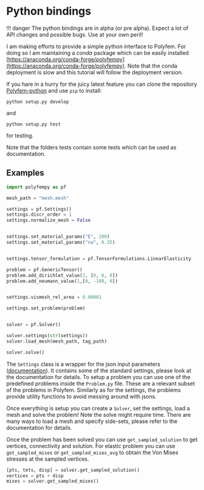 Python bindings
===============

!!! danger
	The python bindings are in alpha (or pre alpha). Expect a lot of API changes and possible bugs. Use at your own peril!

I am making efforts to provide a simple python interface to Polyfem.
For doing so I am maintaining  a *conda* package which can be easily installed [https://anaconda.org/conda-forge/polyfempy](https://anaconda.org/conda-forge/polyfempy).
Note that the conda deployment is slow and this tutorial will follow the deployment version.

If you hare in a hurry for the juicy latest feature you can clone the repository [Polyfem-python](https://github.com/polyfem/polyfem-python) and use `pip` to install:
```
python setup.py develop
```
and
```
python setup.py test
```
for testing.

Note that the folders tests contain some tests which can be used as documentation.


Examples
--------

```python
import polyfempy as pf

mesh_path = "mesh.mesh"

settings = pf.Settings()
settings.discr_order = 1
settings.normalize_mesh = False


settings.set_material_params("E", 200)
settings.set_material_params("nu", 0.35)


settings.tensor_formulation = pf.TensorFormulations.LinearElasticity

problem = pf.GenericTensor()
problem.add_dirichlet_value(2, [0, 0, 0])
problem.add_neumann_value(1,[0, -100, 0])


settings.vismesh_rel_area = 0.00001

settings.set_problem(problem)


solver = pf.Solver()

solver.settings(str(settings))
solver.load_mesh(mesh_path, tag_path)

solver.solve()
```

The `Settings` class is a wrapper for the json input parameters ([documentation](documentation.md)). It contains some of the standard settings, please look at the documentation for details.
To setup a problem you can use one of the predefined problems inside the `Problem.py` file. These are a relevant subset of the problems in Polyfem. Similarly as for the settings, the problems provide utility functions to avoid messing around with jsons.

Once everything is setup you can create a `Solver`, set the settings, load a mesh and solve the problem! Note the solve might require time.
There are many ways to load a mesh and specify side-sets, please refer to the documentation for details.

Once the problem has been solved you can use `get_sampled_solution` to get vertices, connectivity and solution. For elastic problem you can use `get_sampled_mises` or `get_sampled_mises_avg` to obtain the Von Mises stresses at the sampled vertices.

```python
[pts, tets, disp] = solver.get_sampled_solution()
vertices = pts + disp
mises = solver.get_sampled_mises()
```